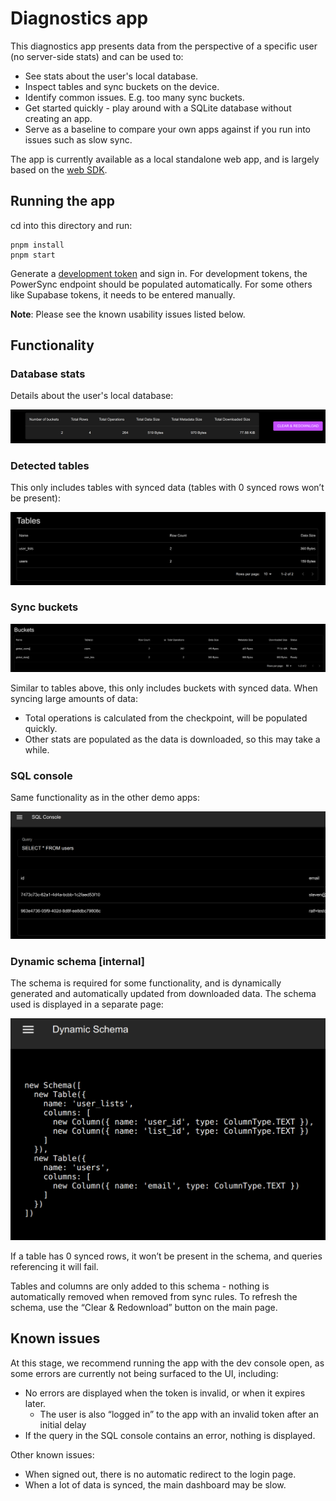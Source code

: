# Diagnostics app

This diagnostics app presents data from the perspective of a specific user (no server-side stats) and can be used to:
- See stats about the user's local database.
- Inspect tables and sync buckets on the device.
- Identify common issues. E.g. too many sync buckets.
- Get started quickly - play around with a SQLite database without creating an app.
- Serve as a baseline to compare your own apps against if you run into issues such as slow sync.

The app is currently available as a local standalone web app, and is largely based on the [web SDK](/packages/web/).

## Running the app

cd into this directory and run:
```
pnpm install
pnpm start
```

Generate a [development token](https://docs.powersync.com/usage/installation/authentication-setup/development-tokens) and sign in. For development tokens, the PowerSync endpoint should be populated automatically. For some others like Supabase tokens, it needs to be entered manually.

**Note**: Please see the known usability issues listed below.

## Functionality

### Database stats

Details about the user's local database:

![](public/images/diagnostics-app-stats.png)

### Detected tables

This only includes tables with synced data (tables with 0 synced rows won’t be present):

![](public/images/diagnostics-app-detected-tables.png)

### Sync buckets

![](public/images/diagnostics-app-buckets.png)

Similar to tables above, this only includes buckets with synced data.
When syncing large amounts of data:
- Total operations is calculated from the checkpoint, will be populated quickly.
- Other stats are populated as the data is downloaded, so this may take a while.

### SQL console
Same functionality as in the other demo apps:

![](public/images/diagnostics-app-sql-console.png)

### Dynamic schema [internal]
The schema is required for some functionality, and is dynamically generated and automatically updated from downloaded data. The schema used is displayed in a separate page:

![](public/images/diagnostics-app-schema.png)

If a table has 0 synced rows, it won’t be present in the schema, and queries referencing it will fail.

Tables and columns are only added to this schema - nothing is automatically removed when removed from sync rules. To refresh the schema, use the “Clear & Redownload” button on the main page.

## Known issues
At this stage, we recommend running the app with the dev console open, as some errors are currently not being surfaced to the UI, including:
* No errors are displayed when the token is invalid, or when it expires later.
    - The user is also “logged in” to the app with an invalid token after an initial delay
* If the query in the SQL console contains an error, nothing is displayed.

Other known issues:
- When signed out, there is no automatic redirect to the login page.
- When a lot of data is synced, the main dashboard may be slow.